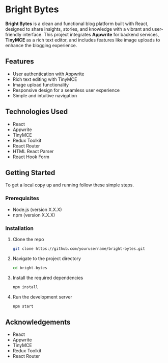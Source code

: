 # Bright Bytes

**Bright Bytes** is a clean and functional blog platform built with React, designed to share insights, stories, and knowledge with a vibrant and user-friendly interface. This project integrates **Appwrite** for backend services, **TinyMCE** as a rich text editor, and includes features like image uploads to enhance the blogging experience.

## Features

- User authentication with Appwrite
- Rich text editing with TinyMCE
- Image upload functionality
- Responsive design for a seamless user experience
- Simple and intuitive navigation

## Technologies Used

- React
- Appwrite
- TinyMCE
- Redux Toolkit
- React Router
- HTML React Parser
- React Hook Form

## Getting Started

To get a local copy up and running follow these simple steps.

### Prerequisites

- Node.js (version X.X.X)
- npm (version X.X.X)

### Installation

1. Clone the repo
   ```bash
   git clone https://github.com/yourusername/bright-bytes.git

2. Navigate to the project directory
    ```bash
    cd bright-bytes

3. Install the required dependencies
    ```bash
    npm install

4. Run the development server
    ```bash
    npm start

## Acknowledgements

- React
- Appwrite
- TinyMCE
- Redux Toolkit
- React Router